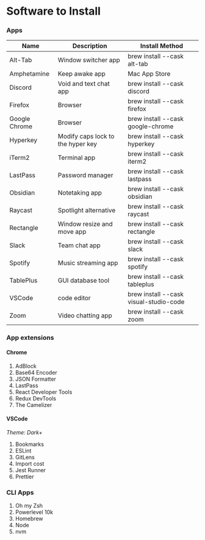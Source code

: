 # Software to Install

### Apps
| Name | Description | Install Method |
|---|---|---|
Alt-Tab | Window switcher app | brew install --cask alt-tab
Amphetamine | Keep awake app | Mac App Store
Discord | Void and text chat app | brew install --cask discord
Firefox | Browser | brew install --cask firefox
Google Chrome | Browser | brew install --cask google-chrome
Hyperkey | Modify caps lock to the hyper key | brew install --cask hyperkey
iTerm2 | Terminal app | brew install --cask iterm2
LastPass | Password manager | brew install --cask lastpass
Obsidian | Notetaking app | brew install --cask obsidian
Raycast | Spotlight alternative | brew install --cask raycast
Rectangle | Window resize and move app | brew install --cask rectangle
Slack | Team chat app | brew install --cask slack
Spotify | Music streaming app | brew install --cask spotify
TablePlus | GUI database tool | brew install --cask tableplus
VSCode | code editor | brew install --cask visual-studio-code
Zoom | Video chatting app | brew install --cask zoom

### App extensions
#### Chrome
1. AdBlock
1. Base64 Encoder
1. JSON Formatter
1. LastPass
1. React Developer Tools
1. Redux DevTools
1. The Camelizer

#### VSCode
_Theme: Dark+_
1. Bookmarks
1. ESLint
1. GitLens
1. Import cost
1. Jest Runner
1. Prettier

### CLI Apps
1. Oh my Zsh
1. Powerlevel 10k
1. Homebrew
1. Node
1. nvm
